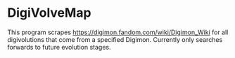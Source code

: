 # DigiVolveMap
This program scrapes https://digimon.fandom.com/wiki/Digimon_Wiki for all digivolutions that come from a specified Digimon. Currently only searches forwards to future evolution stages. 

